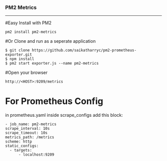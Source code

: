 ### PM2 Metrics
--------------------------------------------------------------------

#Easy Install with PM2
```
pm2 install pm2-metrics
```

#Or Clone and run as a seperate application

```
$ git clone https://github.com/saikatharryc/pm2-prometheus-exporter.git
$ npm install
$ pm2 start exporter.js --name pm2-metrics
```
#Open your browser

```
http://<HOST>:9209/metrics
```

# For Prometheus Config

in prometheus.yaml inside scrape_configs add this block:

```
- job_name: pm2-metrics
scrape_interval: 10s
scrape_timeout: 10s
metrics_path: /metrics
scheme: http
static_configs:
  - targets:
      - localhost:9209
```
